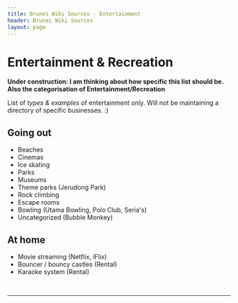 ```yaml
---
title: Brunei Wiki Sources - Entertainment
header: Brunei Wiki Sources
layout: page
---
```


# Entertainment & Recreation

**Under construction: I am thinking about how specific this list should be. Also the categorisation of Entertainment/Recreation**

List of *types & examples* of entertainment only. Will not be maintaining a directory of specific businesses. :)

## Going out

* Beaches
* Cinemas
* Ice skating
* Parks
* Museums
* Theme parks (Jerudong Park)
* Rock climbing
* Escape rooms
* Bowling (Utama Bowling, Polo Club, Seria's)
* Uncategorized (Bubble Monkey)

## At home

* Movie streaming (Netflix, iFlix)
* Bouncer / bouncy castles (Rental)
* Karaoke system (Rental)


 

---

  

